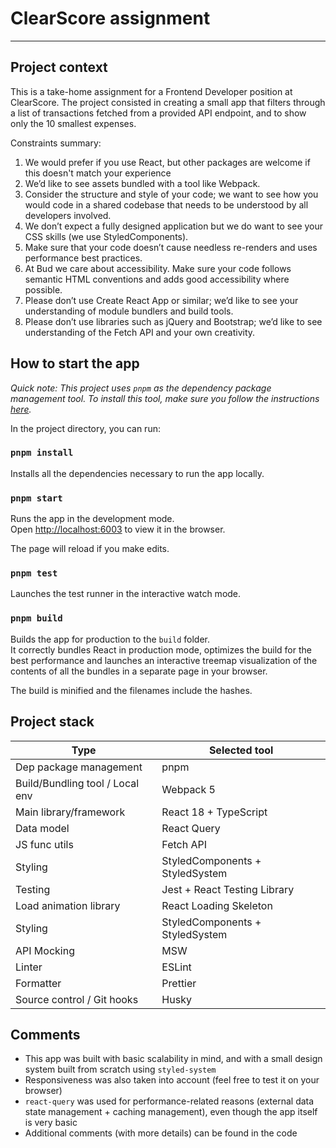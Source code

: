 # ClearScore assignment

---

## Project context

This is a take-home assignment for a Frontend Developer position at ClearScore.
The project consisted in creating a small app that filters through a list of transactions fetched from a provided API endpoint, and to show only the 10 smallest expenses.

Constraints summary:

1. We would prefer if you use React, but other packages are welcome if this doesn't match your experience
2. We’d like to see assets bundled with a tool like Webpack.
3. Consider the structure and style of your code; we want to see how you would code in a shared codebase that needs to be understood by all developers involved.
4. We don’t expect a fully designed application but we do want to see your CSS skills (we use StyledComponents).
5. Make sure that your code doesn’t cause needless re-renders and uses performance best practices.
6. At Bud we care about accessibility. Make sure your code follows semantic HTML conventions and adds good accessibility where possible.
7. Please don’t use Create React App or similar; we’d like to see your understanding of module bundlers and build tools.
8. Please don’t use libraries such as jQuery and Bootstrap; we’d like to see understanding of the Fetch API and your own creativity.

## How to start the app

_Quick note: This project uses `pnpm` as the dependency package management tool. To install this tool, make sure you follow the instructions [here](https://pnpm.io/installation)._

In the project directory, you can run:

### `pnpm install`

Installs all the dependencies necessary to run the app locally.

### `pnpm start`

Runs the app in the development mode.\
Open [http://localhost:6003](http://localhost:3000) to view it in the browser.

The page will reload if you make edits.

### `pnpm test`

Launches the test runner in the interactive watch mode.

### `pnpm build`

Builds the app for production to the `build` folder.\
It correctly bundles React in production mode, optimizes the build for the best performance and launches an interactive treemap visualization of the contents of all the bundles in a separate page in your browser.

The build is minified and the filenames include the hashes.

## Project stack

| Type                            | Selected tool                   |
| ------------------------------- | ------------------------------- |
| Dep package management          | pnpm                            |
| Build/Bundling tool / Local env | Webpack 5                       |
| Main library/framework          | React 18 + TypeScript           |
| Data model                      | React Query                     |
| JS func utils                   | Fetch API                       |
| Styling                         | StyledComponents + StyledSystem |
| Testing                         | Jest + React Testing Library    |
| Load animation library          | React Loading Skeleton          |
| Styling                         | StyledComponents + StyledSystem |
| API Mocking                     | MSW                             |
| Linter                          | ESLint                          |
| Formatter                       | Prettier                        |
| Source control / Git hooks      | Husky                           |

## Comments

- This app was built with basic scalability in mind, and with a small design system built from scratch using `styled-system`
- Responsiveness was also taken into account (feel free to test it on your browser)
- `react-query` was used for performance-related reasons (external data state management + caching management), even though the app itself is very basic
- Additional comments (with more details) can be found in the code
